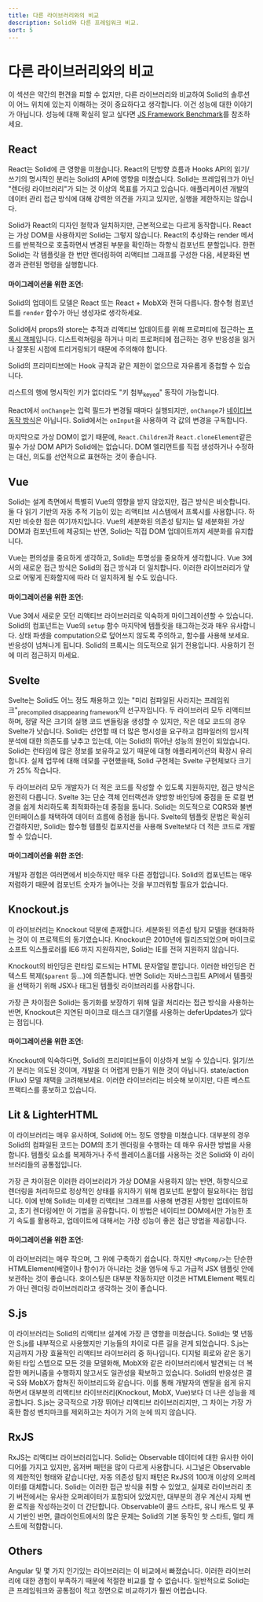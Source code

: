 ```yaml
---
title: 다른 라이브러리와의 비교
description: Solid와 다른 프레임워크 비교.
sort: 5
---
```


# 다른 라이브러리와의 비교

이 섹션은 약간의 편견을 피할 수 없지만, 다른 라이브러리와 비교하여 Solid의 솔루션이 어느 위치에 있는지 이해하는 것이 중요하다고 생각합니다. 이건 성능에 대한 이야기가 아닙니다. 성능에 대해 확실히 알고 싶다면 [JS Framework Benchmark](https://github.com/krausest/js-framework-benchmark)를 참조하세요.

## React

React는 Solid에 큰 영향을 미쳤습니다. React의 단방향 흐름과 Hooks API의 읽기/쓰기의 명시적인 분리는 Solid의 API에 영향을 미쳤습니다. Solid는 프레임워크가 아닌 "렌더링 라이브러리"가 되는 것 이상의 목표를 가지고 있습니다. 애플리케이션 개발의 데이터 관리 접근 방식에 대해 강력한 의견을 가지고 있지만, 실행을 제한하지는 않습니다.

Solid가 React의 디자인 철학과 일치하지만, 근본적으로는 다르게 동작합니다. React는 가상 DOM을 사용하지만 Solid는 그렇지 않습니다. React의 추상화는 render 메서드를 반복적으로 호출하면서 변경된 부분을 확인하는 하향식 컴포넌트 분할입니다. 한편 Solid는 각 템플릿을 한 번만 렌더링하여 리액티브 그래프를 구성한 다음, 세분화된 변경과 관련된 명령을 실행합니다.

#### 마이그레이션을 위한 조언:

Solid의 업데이트 모델은 React 또는 React + MobX와 전혀 다릅니다. 함수형 컴포넌트를 `render` 함수가 아닌 생성자로 생각하세요. 

Solid에서 props와 store는 추적과 리액티브 업데이트를 위해 프로퍼티에 접근하는 [프록시 객체](https://developer.mozilla.org/en-US/docs/Web/JavaScript/Reference/Global_Objects/Proxy)입니다. 디스트럭쳐링을 하거나 미리 프로퍼티에 접근하는 경우 반응성을 잃거나 잘못된 시점에 트리거링되기 때문에 주의해야 합니다.

Solid의 프리미티브에는 Hook 규칙과 같은 제한이 없으므로 자유롭게 중첩할 수 있습니다.

리스트의 행에 명시적인 키가 없더라도 "키 첨부<sub>keyed</sub>" 동작이 가능합니다.

React에서 `onChange`는 입력 필드가 변경될 때마다 실행되지만, `onChange`가 [네이티브 동작 방식](https://developer.mozilla.org/en-US/docs/Web/API/GlobalEventHandlers/onchange)은 아닙니다. Solid에서는 `onInput`을 사용하여 각 값의 변경을 구독합니다.

마지막으로 가상 DOM이 없기 때문에, `React.Children`과 `React.cloneElement`같은 필수 가상 DOM API가 Solid에는 없습니다. DOM 엘리먼트를 직접 생성하거나 수정하는 대신, 의도를 선언적으로 표현하는 것이 좋습니다.

## Vue

Solid는 설계 측면에서 특별히 Vue의 영향을 받지 않았지만, 접근 방식은 비슷합니다. 둘 다 읽기 기반의 자동 추적 기능이 있는 리액티브 시스템에서 프록시를 사용합니다. 하지만 비슷한 점은 여기까지입니다. Vue의 세분화된 의존성 탐지는 덜 세분화된 가상 DOM과 컴포넌트에 제공되는 반면, Solid는 직접 DOM 업데이트까지 세분화를 유지합니다.

Vue는 편의성을 중요하게 생각하고, Solid는 투명성을 중요하게 생각합니다. Vue 3에서의 새로운 접근 방식은 Solid의 접근 방식과 더 일치합니다. 이러한 라이브러리가 앞으로 어떻게 진화할지에 따라 더 일치하게 될 수도 있습니다.

#### 마이그레이션을 위한 조언:

Vue 3에서 새로운 모던 리액티브 라이브러리로 익숙하게 마이그레이션할 수 있습니다. Solid의 컴포넌트는 Vue의 `setup` 함수 마지막에 템플릿을 태그하는것과 매우 유사합니다. 상태 파생을 computation으로 덮어쓰지 않도록 주의하고, 함수를 사용해 보세요. 반응성이 넘쳐나게 됩니다. Solid의 프록시는 의도적으로 읽기 전용입니다. 사용하기 전에 미리 접근하지 마세요.

## Svelte

Svelte는 Solid도 어느 정도 채용하고 있는 "미리 컴파일된 사라지는 프레임워크"<sub>precompiled disappearing framework</sub>의 선구자입니다. 두 라이브러리 모두 리액티브하며, 정말 작은 크기의 실행 코드 번들링을 생성할 수 있지만, 작은 데모 코드의 경우 Svelte가 낫습니다. Solid는 선언할 때 더 많은 명시성을 요구하고 컴파일러의 암시적 분석에 대한 의존도를 낮추고 있는데, 이는 Solid의 뛰어난 성능의 원인이 되었습니다. Solid는 런타임에 많은 정보를 보유하고 있기 때문에 대형 애플리케이션의 확장시 유리합니다. 실제 업무에 대해 데모를 구현헀을때, Solid 구현체는 Svelte 구현체보다 크기가 25% 작습니다.

두 라이브러리 모두 개발자가 더 적은 코드를 작성할 수 있도록 지원하지만, 접근 방식은 완전히 다릅니다. Svelte 3는 단순 객체 인터랙션과 양방향 바인딩에 중점을 둔 로컬 변경을 쉽게 처리하도록 최적화하는데 중점을 둡니다. Solid는 의도적으로 CQRS와 불변 인터페이스를 채택하여 데이터 흐름에 중점을 둡니다. Svelte의 템플릿 문법은 확실히 간결하지만, Solid는 함수형 템플릿 컴포지션을 사용해 Svelte보다 더 적은 코드로 개발할 수 있습니다.
 
#### 마이그레이션을 위한 조언:

개발자 경험은 여러면에서 비슷하지만 매우 다른 경험입니다. Solid의 컴포넌트는 매우 저렴하기 때문에 컴포넌트 숫자가 늘어나는 것을 부끄러워할 필요가 없습니다.

## Knockout.js

이 라이브러리는 Knockout 덕분에 존재합니다. 세분화된 의존성 탐지 모델을 현대화하는 것이 이 프로젝트의 동기였습니다. Knockout은 2010년에 릴리즈되었으며 마이크로소프트 익스플로러를 IE6 까지 지원하지만, Solid는 IE를 전혀 지원하지 않습니다.

Knockout의 바인딩은 런타임 로드되는 HTML 문자열일 뿐입니다. 이러한 바인딩은 컨텍스트 복제(`$parent` 등...)에 의존합니다. 반면 Solid는 자바스크립트 API에서 템플릿을 선택하기 위해 JSX나 태그된 템플릿 라이브러리를 사용합니다.

가장 큰 차이점은 Solid는 동기화를 보장하기 위해 일괄 처리라는 접근 방식을 사용하는 반면, Knockout은 지연된 마이크로 태스크 대기열를 사용하는 deferUpdates가 있다는 점입니다.

#### 마이그레이션을 위한 조언:

Knockout에 익숙하다면, Solid의 프리미티브들이 이상하게 보일 수 있습니다. 읽기/쓰기 분리는 의도된 것이며, 개발을 더 어렵게 만들기 위한 것이 아닙니다. state/action (Flux) 모델 채택을 고려해보세요. 이러한 라이브러리는 비슷해 보이지만, 다른 베스트 프랙티스를 홍보하고 있습니다.

## Lit & LighterHTML

이 라이브러리는 매우 유사하며, Solid에 어느 정도 영향을 미쳤습니다. 대부분의 경우 Solid의 컴파일된 코드는 DOM의 초기 렌더링을 수행하는 데 매우 유사한 방법을 사용합니다. 템플릿 요소를 복제하거나 주석 플레이스홀더를 사용하는 것은 Solid와 이 라이브러리들의 공통점입니다.

가장 큰 차이점은 이러한 라이브러리가 가상 DOM을 사용하지 않는 반면, 하향식으로 렌더링을 처리하므로 정상적인 상태를 유지하기 위해 컴포넌트 분할이 필요하다는 점입니다. 이에 반해 Solid는 미세한 리액티브 그래프를 사용해 변경된 사항만 업데이트하고, 초기 렌더링에만 이 기법을 공유합니다. 이 방법은 네이티브 DOM에서만 가능한 초기 속도를 활용하고, 업데이트에 대해서는 가장 성능이 좋은 접근 방법을 제공합니다.

#### 마이그레이션을 위한 조언:

이 라이브러리는 매우 작으며, 그 위에 구축하기 쉽습니다. 하지만 `<MyComp/>`는 단순한 HTMLElement(배열이나 함수)가 아니라는 것을 염두에 두고 가급적 JSX 템플릿 안에 보관하는 것이 좋습니다. 호이스팅은 대부분 작동하지만 이것은 HTMLElement 팩토리가 아닌 렌더링 라이브러리라고 생각하는 것이 좋습니다. 

## S.js

이 라이브러리는 Solid의 리액티브 설계에 가장 큰 영향을 미쳤습니다. Solid는 몇 년동안 S.js를 내부적으로 사용했지만 기능들의 차이로 다른 길을 걷게 되었습니다. S.js는 지금까지 가장 효율적인 리액티브 라이브러리 중 하나입니다. 디지털 회로와 같은 동기화된 타입 스텝으로 모든 것을 모델화해, MobX와 같은 라이브러리에서 발견되는 더 복잡한 메커니즘을 수행하지 않고서도 일관성을 확보하고 있습니다. Solid의 반응성은 결국 S와 MobX가 합쳐진 하이브리드와 같습니다. 이를 통해 개발자의 멘탈을 쉽게 유지하면서 대부분의 리액티브 라이브러리(Knockout, MobX, Vue)보다 더 나은 성능을 제공합니다. S.js는 궁극적으로 가장 뛰어난 리액티브 라이브러리지만, 그 차이는 가장 가혹한 합성 벤치마크를 제외하고는 차이가 거의 눈에 띄지 않습니다.

## RxJS

RxJS는 리액티브 라이브러리입니다. Solid는 Observable 데이터에 대한 유사한 아이디어를 가지고 있지만, 옵저버 패턴을 많이 다르게 사용합니다. 시그널은 Observable의 제한적인 형태와 같습니다만, 자동 의존성 탐지 패턴은 RxJS의 100개 이상의 오퍼레이터를 대체합니다. Solid는 이러한 접근 방식을 취할 수 있었고, 실제로 라이브러리 초기 버전에서는 유사한 오퍼레이터가 포함되어 있었지만, 대부분의 경우 계산시 자체 변환 로직을 작성하는것이 더 간단합니다. Observable이 콜드 스타트, 유니 캐스트 및 푸시 기반인 반면, 클라이언트에서의 많은 문제는 Solid의 기본 동작인 핫 스타트, 멀티 캐스트에 적합합니다.

## Others

Angular 및 몇 가지 인기있는 라이브러리는 이 비교에서 빠졌습니다. 이러한 라이브러리에 대한 경험이 부족하기 때문에 적절한 비교를 할 수 없습니다. 일반적으로 Solid는 큰 프레임워크와 공통점이 적고 정면으로 비교하기가 훨씬 어렵습니다.
